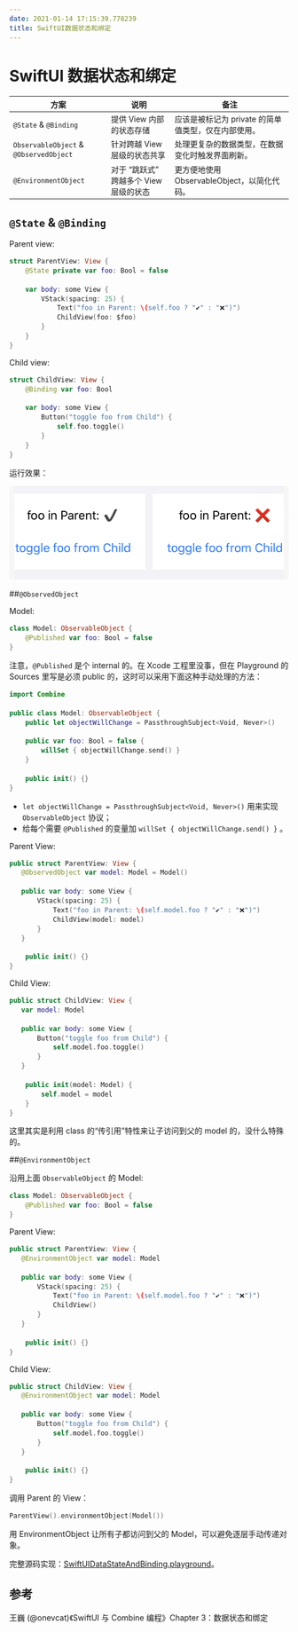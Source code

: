 ```yaml
---
date: 2021-01-14 17:15:39.778239
title: SwiftUI数据状态和绑定
---
```

# SwiftUI 数据状态和绑定

| 方案                                   | 说明                                   | 备注                                                |
| -------------------------------------- | -------------------------------------- | --------------------------------------------------- |
| `@State` & `@Binding`                  | 提供 View 内部的状态存储               | 应该是被标记为 private 的简单值类型，仅在内部使用。 |
| `ObservableObject` & `@ObservedObject` | 针对跨越 View 层级的状态共享           | 处理更复杂的数据类型，在数据变化时触发界面刷新。    |
| `@EnvironmentObject`                   | 对于 “跳跃式” 跨越多个 View 层级的状态 | 更方便地使用 ObservableObject，以简化代码。         |

## `@State` & `@Binding`

Parent view:

```swift
struct ParentView: View {
    @State private var foo: Bool = false

    var body: some View {
        VStack(spacing: 25) {
            Text("foo in Parent: \(self.foo ? "✔️" : "❌")")
            ChildView(foo: $foo)
        }
    }
}
```

Child view:

```swift
struct ChildView: View {
    @Binding var foo: Bool

    var body: some View {
        Button("toggle foo from Child") {
            self.foo.toggle()
        }
    }
}
```

运行效果：

![截屏2021-01-15 10.25.15](SwiftUIDataStateAndBinding/StateBinding.png)

##`@ObservedObject` 

Model:

```swift
class Model: ObservableObject {
    @Published var foo: Bool = false
}
```

注意，`@Published` 是个 internal 的。在 Xcode 工程里没事，但在 Playground 的 Sources 里写是必须 public 的，这时可以采用下面这种手动处理的方法：

```swift
import Combine

public class Model: ObservableObject {
    public let objectWillChange = PassthroughSubject<Void, Never>()

    public var foo: Bool = false {
        willSet { objectWillChange.send() }
    }

    public init() {}
}
```

- `let objectWillChange = PassthroughSubject<Void, Never>()` 用来实现 `ObservableObject` 协议；
- 给每个需要 `@Published` 的变量加 `willSet { objectWillChange.send() }` 。

Parent View:

```swift
public struct ParentView: View {
   @ObservedObject var model: Model = Model()

   public var body: some View {
       VStack(spacing: 25) {
           Text("foo in Parent: \(self.model.foo ? "✔️" : "❌")")
           ChildView(model: model)
       }
   }
    
    public init() {}
}
```

Child View:

```swift
public struct ChildView: View {
   var model: Model

   public var body: some View {
       Button("toggle foo from Child") {
           self.model.foo.toggle()
       }
   }
    
    public init(model: Model) {
        self.model = model
    }
}
```

这里其实是利用 class 的“传引用”特性来让子访问到父的 model 的，没什么特殊的。

##`@EnvironmentObject` 

沿用上面 `ObservableObject` 的 Model:

```swift
class Model: ObservableObject {
    @Published var foo: Bool = false
}
```

Parent View:

```swift
public struct ParentView: View {
   @EnvironmentObject var model: Model

   public var body: some View {
       VStack(spacing: 25) {
           Text("foo in Parent: \(self.model.foo ? "✔️" : "❌")")
           ChildView()
       }
   }
    
    public init() {}
}
```

Child View:

```swift
public struct ChildView: View {
   @EnvironmentObject var model: Model

   public var body: some View {
       Button("toggle foo from Child") {
           self.model.foo.toggle()
       }
   }
    
    public init() {}
}

```

调用 Parent 的 View：

```swift
ParentView().environmentObject(Model())
```

用 EnvironmentObject 让所有子都访问到父的 Model，可以避免逐层手动传递对象。

完整源码实现：[SwiftUIDataStateAndBinding.playground](SwiftUIDataStateAndBinding/SwiftUIDataStateAndBinding.playground)。

## 参考

王巍 (@onevcat)《SwiftUI 与 Combine 编程》Chapter 3：数据状态和绑定

